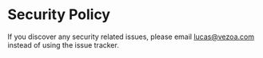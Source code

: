 # Security Policy

If you discover any security related issues, please email lucas@vezoa.com instead of using the issue tracker.
